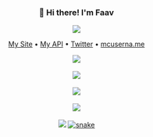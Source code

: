 <h3 align="center">👋 Hi there! I'm Faav</h3>
<p align="center">
<img src="https://user-images.githubusercontent.com/52789876/117721319-b8a1c480-b1ad-11eb-9117-d523028f4ea2.png" />
  </p>
<p align="center">
  <a href="https://gj.neocities.org">My Site</a> •
  <a href="https://faav.gapple.pw">My API</a> •
  <a href="https://twitter.com/wraparounds">Twitter</a> •
  <a href="https://mcuserna.me">mcuserna.me</a>
</p>
<p align="center">
  <img src="https://gpvc.arturio.dev/withdrew" /><br><br>
  <img src="https://lanyard-profile-readme.vercel.app/api/394250946898690049" /><br><br>
  <img src="https://github-readme-stats.vercel.app/api?username=bribes&show_icons=true&locale=en&theme=gotham" /><br><br>
  <img src="https://github-readme-streak-stats.herokuapp.com/?user=bribes&theme=gotham" /><br><br>
  <img src="https://github-readme-stats.vercel.app/api/top-langs?username=bribes&layout=compact&theme=gotham" />
  <a href="https://www.youtube.com/watch?v=dQw4w9WgXcQ" target="_blank"><img src="https://raw.githubusercontent.com/bribes/bribes/output/github-contribution-grid-snake.gif" alt="snake"></a>
</p>
